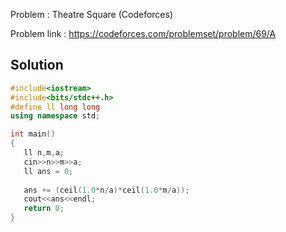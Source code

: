 
Problem : Theatre Square (Codeforces)

Problem link : https://codeforces.com/problemset/problem/69/A

## Solution

```C++
#include<iostream>
#include<bits/stdc++.h>
#define ll long long
using namespace std;

int main()
{
   ll n,m,a;
   cin>>n>>m>>a;
   ll ans = 0;
   
   ans += (ceil(1.0*n/a)*ceil(1.0*m/a));
   cout<<ans<<endl;
   return 0;
}
```
